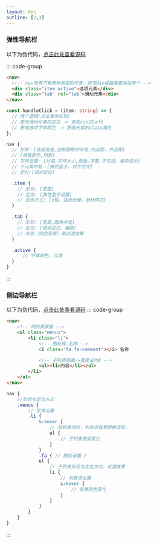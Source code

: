 ```yaml
---
layout: doc
outline: [2,3]
---
```

<script lang="ts" setup>
import NavigationBar1 from "../.vitepress/components/NavigationBar1.vue"
import NavigationBar2 from "../.vitepress/components/NavigationBar2.vue"
</script>


### 弹性导航栏

<NavigationBar1/>

以下为伪代码，[点击此处查看源码](https://github.com/fcbyk/docs/blob/main/docs/.vitepress/components/NavigationBar1.vue)

::: code-group

```html [结构]
<nav>
  <!-- nav元素下有两种类型的元素，选项div根据需要添加多个 -->
  <div class="item active">选项元素</div>
  <div class="tab" ref="tab">滑动元素</div>
</nav>
```

```Typescript [逻辑]
const handleClick = (item: string) => {
  // 两个逻辑(点击事件实现)
  // 更改滑动元素的定位 -> 更改css的left
  // 更改选项字体颜色 -> 更改元素的class属性
};
```

```scss [样式]
nav {
  // 形状：[高度宽度,边框圆角的半径,内边距，外边距]
  // [背景颜色,阴影]
  // 字体设置: [行高,字体大小,颜色,字重,不可选，居中显示]
  // 子元素布局：[弹性盒子，对齐方式]
  // 定位:[相对定位]

  .item {
    // 形状: [宽高]
    // 定位: [弹性盒子设置]
    // 显示方式: [z轴，溢出处理，鼠标样式]
  }

  .tab {
    // 形状: [宽高,圆角半径]
    // 定位: [绝对定位，偏移]
    // 外观（纯色背景）和过渡效果
  }

  .active {
      // 字体颜色，过渡
  }
}
```
:::

### 侧边导航栏

<NavigationBar2/>

以下为伪代码，[点击此处查看源码](https://github.com/fcbyk/docs/blob/main/docs/.vitepress/components/NavigationBar2.vue)
::: code-group

```html [结构]
<nav>
    <!-- 两列表嵌套 -->
    <ul class="menus">
        <li class="li">
            <!-- 图标库,名称 -->
            <i class="fa fa-comment"></i> 名称

            <!-- 子列表隐藏->宽度设为0 -->
            <ul><li>内容</li></ul>
        </li>
    </ul>
</nav>
```

```scss [样式]
nav {
	//形状与定位方式
    .menus {
        // 字体设置
        .li {
            &:hover {
				// 鼠标悬浮时，列表项背景颜色改变，
                ul {
                    // 子列表宽度变化
                }
            }
            .fa { // 图标设置 }
            ul {
                // 子列表形状与定位方式，过渡效果
                li {
                    // 列表项设置
                    &:hover {
                        // 背景颜色变化
                    }
                }
            }
        }
    }
}
```
:::